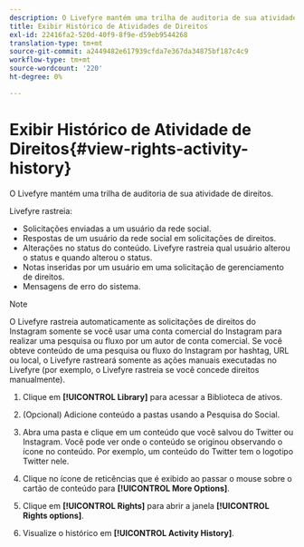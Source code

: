 ```yaml
---
description: O Livefyre mantém uma trilha de auditoria de sua atividade de direitos.
title: Exibir Histórico de Atividades de Direitos
exl-id: 22416fa2-520d-40f9-8f9e-d59eb9544268
translation-type: tm+mt
source-git-commit: a2449482e617939cfda7e367da34875bf187c4c9
workflow-type: tm+mt
source-wordcount: '220'
ht-degree: 0%

---
```


# Exibir Histórico de Atividade de Direitos{#view-rights-activity-history}

O Livefyre mantém uma trilha de auditoria de sua atividade de direitos.

Livefyre rastreia:

* Solicitações enviadas a um usuário da rede social.
* Respostas de um usuário da rede social em solicitações de direitos.
* Alterações no status do conteúdo. Livefyre rastreia qual usuário alterou o status e quando alterou o status.
* Notas inseridas por um usuário em uma solicitação de gerenciamento de direitos.
* Mensagens de erro do sistema.

>[!NOTE]
>
>O Livefyre rastreia automaticamente as solicitações de direitos do Instagram somente se você usar uma conta comercial do Instagram para realizar uma pesquisa ou fluxo por um autor de conta comercial. Se você obteve conteúdo de uma pesquisa ou fluxo do Instagram por hashtag, URL ou local, o Livefyre rastreará somente as ações manuais executadas no Livefyre (por exemplo, o Livefyre rastreia se você concede direitos manualmente).

1. Clique em **[!UICONTROL Library]** para acessar a Biblioteca de ativos.
1. (Opcional) Adicione conteúdo a pastas usando a Pesquisa do Social.
1. Abra uma pasta e clique em um conteúdo que você salvou do Twitter ou Instagram. Você pode ver onde o conteúdo se originou observando o ícone no conteúdo. Por exemplo, um conteúdo do Twitter tem o logotipo Twitter nele.
1. Clique no ícone de reticências que é exibido ao passar o mouse sobre o cartão de conteúdo para **[!UICONTROL More Options]**.
1. Clique em **[!UICONTROL Rights]** para abrir a janela **[!UICONTROL Rights options]**.

1. Visualize o histórico em **[!UICONTROL Activity History]**.
